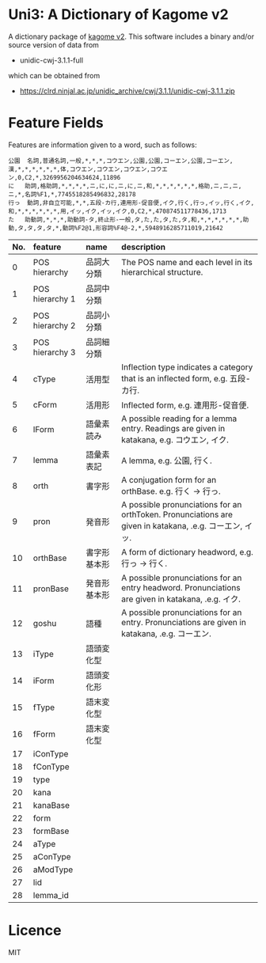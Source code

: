 Uni3: A Dictionary of Kagome v2
===

A dictionary package of [kagome v2](http://github.com/ikawaha/kagome/tree/v2). 
This software includes a binary and/or source version of data from

* unidic-cwj-3.1.1-full

which can be obtained from

* https://clrd.ninjal.ac.jp/unidic_archive/cwj/3.1.1/unidic-cwj-3.1.1.zip

 # Feature Fields
 
Features are information given to a word, such as follows:

```
公園	名詞,普通名詞,一般,*,*,*,コウエン,公園,公園,コーエン,公園,コーエン,漢,*,*,*,*,*,*,体,コウエン,コウエン,コウエン,コウエン,0,C2,*,3269956204634624,11896
に	助詞,格助詞,*,*,*,*,ニ,に,に,ニ,に,ニ,和,*,*,*,*,*,*,格助,ニ,ニ,ニ,ニ,*,名詞%F1,*,7745518285496832,28178
行っ	動詞,非自立可能,*,*,五段-カ行,連用形-促音便,イク,行く,行っ,イッ,行く,イク,和,*,*,*,*,*,*,用,イッ,イク,イッ,イク,0,C2,*,470874511778436,1713
た	助動詞,*,*,*,助動詞-タ,終止形-一般,タ,た,た,タ,た,タ,和,*,*,*,*,*,*,助動,タ,タ,タ,タ,*,動詞%F2@1,形容詞%F4@-2,*,5948916285711019,21642
```
 
|No.|feature| name |description|
|:----|:---|:---|:---|
| 0   | POS hierarchy | 品詞大分類 |The POS name and each level in its hierarchical structure. |
| 1   | POS hierarchy 1 | 品詞中分類 | |
| 2   | POS hierarchy 2 | 品詞小分類 |     |
| 3   | POS hierarchy 3 | 品詞細分類|     |
| 4   | cType | 活用型 | Inflection type indicates a category that is an inflected form, e.g. 五段-カ行. |
| 5   | cForm | 活用形 | Inflected form, e.g. 連用形-促音便. |
| 6   | lForm | 語彙素読み | A possible reading for a lemma entry. Readings are given in katakana, e.g. コウエン, イク. |
| 7   | lemma | 語彙素表記 | A lemma, e.g. 公園, 行く.|
| 8   | orth | 書字形| A conjugation form for an orthBase. e.g. 行く -> 行っ. |
| 9   | pron | 発音形| A possible pronunciations for an orthToken. Pronunciations are given in katakana, .e.g. コーエン, イッ. |
| 10  | orthBase | 書字形基本形|  A form of dictionary headword, e.g. 行っ -> 行く.  |
| 11  | pronBase | 発音形基本形 | A possible pronunciations for an entry headword. Pronunciations are given in katakana, .e.g. イク. | 
| 12  | goshu | 語種| A possible pronunciations for an entry. Pronunciations are given in katakana, .e.g. コーエン. |
| 13  | iType | 語頭変化型 | |
| 14  | iForm | 語頭変化形 | |
| 15  | fType | 語末変化型| |
| 16  | fForm | 語末変化型| |
| 17  | iConType| | |
| 18  | fConType| | |
| 19  | type| | |
| 20  | kana| | |
| 21  | kanaBase| | |
| 22  | form| | |
| 23  | formBase| | |
| 24  | aType| | |
| 25  | aConType| | |
| 26  | aModType| | |
| 27  | lid| | |
| 28  | lemma_id| | |
 
# Licence
  
MIT